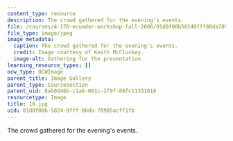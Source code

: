 ```yaml
---
content_type: resource
description: The crowd gathered for the evening's events.
file: /courses/4-170-ecuador-workshop-fall-2006/01d0f00b58249fff86da70905acff1fb_10.jpg
file_type: image/jpeg
image_metadata:
  caption: The crowd gathered for the evening's events.
  credit: Image courtesy of Keith McCluskey.
  image-alt: Gathering for the presentation
learning_resource_types: []
ocw_type: OCWImage
parent_title: Image Gallery
parent_type: CourseSection
parent_uid: 8ab0d46b-c1a6-001c-2f9f-86fc11331618
resourcetype: Image
title: 10.jpg
uid: 01d0f00b-5824-9fff-86da-70905acff1fb
---
```

The crowd gathered for the evening's events.

